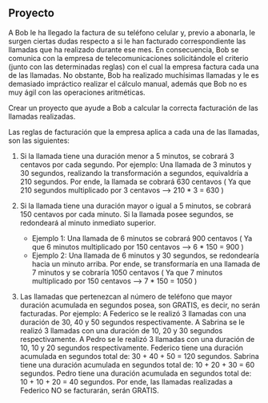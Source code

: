 ## Proyecto
A Bob le ha llegado la factura de su teléfono celular y, previo a abonarla, le surgen ciertas dudas respecto a si le han facturado correspondiente las llamadas que ha realizado durante ese mes. En consecuencia, Bob se comunica con la empresa de telecomunicaciones solicitándole el criterio (junto con las determinadas reglas) con el cual la empresa factura cada una de las llamadas. No obstante, Bob ha realizado muchísimas llamadas y le es demasiado impráctico realizar el cálculo manual, además que Bob no es muy ágil con las operaciones aritméticas.

Crear un proyecto que ayude a Bob a calcular la correcta facturación de las llamadas realizadas.

Las reglas de facturación que la empresa aplica a cada una de las llamadas, son las siguientes:

1. Si la llamada tiene una duración menor a 5 minutos, se cobrará 3 centavos por cada segundo.  Por ejemplo: Una llamada de 3 minutos y 30 segundos, realizando la transformación a segundos, equivaldría a 210 segundos. Por ende, la llamada se cobrará 630 centavos ( Ya que 210 segundos multiplicado por 3 centavos --> 210 * 3 = 630 )

2. Si la llamada tiene una duración mayor o igual a 5 minutos, se cobrará 150 centavos por cada minuto. Si la llamada posee segundos, se redondeará al minuto inmediato superior.
	- Ejemplo 1: Una llamada de 6 minutos se cobrará 900 centavos ( Ya que 6 minutos multiplicado por 150 centavos --> 6 * 150 = 900 )
	- Ejemplo 2: Una llamada de 6 minutos y 30 segundos, se redondearía hacia un minuto arriba. Por ende, se transformaría en una llamada de 7 minutos y se cobraría 1050 centavos ( Ya que 7 minutos multiplicado por 150 centavos --> 7 * 150 = 1050 )

3. Las llamadas que pertenezcan al número de teléfono que mayor duración acumulada en segundos posea, son GRATIS, es decir, no serán facturadas. 
Por ejemplo: A Federico se le realizó 3 llamadas con una duración de 30, 40 y 50 segundos respectivamente. A Sabrina se le realizó 3 llamadas con una duración de 10, 20 y 30 segundos respectivamente. A Pedro se le realizó 3 llamadas con una duración de 10, 10 y 20 segundos respectivamente. Federico tiene una duración acumulada en segundos total de: 30 + 40 + 50 = 120 segundos. Sabrina tiene una duración acumulada en segundos total de: 10 + 20 + 30 = 60 segundos. Pedro tiene una duración acumulada en segundos total de: 10 + 10 + 20 = 40 segundos. Por ende, las llamadas realizadas a Federico NO se facturarán, serán GRATIS.
